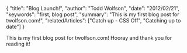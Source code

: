 {
  "title": "Blog Launch!",
  "author": "Todd Wolfson",
  "date": "2012/02/21",
  "keywords": "first, blog post",
  "summary": "This is my first blog post for twolfson.com!",
  "relatedArticles": ["Catch up - CSS Off", "Catching up to date"]
}

This is my first blog post for twolfson.com! Hooray and thank you for reading it!